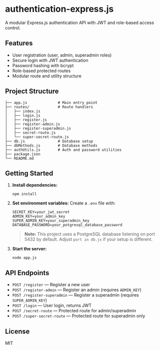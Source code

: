 # authentication-express.js

A modular Express.js authentication API with JWT and role-based access control.

## Features
- User registration (user, admin, superadmin roles)
- Secure login with JWT authentication
- Password hashing with bcrypt
- Role-based protected routes
- Modular route and utility structure

## Project Structure
```
├── app.js              # Main entry point
├── routes/             # Route handlers
│   ├── index.js
│   ├── login.js
│   ├── register.js
│   ├── register-admin.js
│   ├── register-superadmin.js
│   ├── secret-route.js
│   └── super-secret-route.js
├── db.js               # Database setup
├── dbMethods.js        # Database methods
├── authUtils.js        # Auth and password utilities
├── package.json
└── README.md
```

## Getting Started

1. **Install dependencies:**
   ```
   npm install
   ```
2. **Set environment variables:**
   Create a `.env` file with:
   ```
   SECRET_KEY=your_jwt_secret
   ADMIN_KEY=your_admin_key
   SUPER_ADMIN_KEY=your_superadmin_key
   DATABASE_PASSWORD=your_potgresql_database_password
   ```
   > **Note:** This project uses a PostgreSQL database listening on port 5432 by default. Adjust `port in db.js` if your setup is different.
3. **Start the server:**
   ```
   node app.js
   ```

## API Endpoints

- `POST /register` — Register a new user
- `POST /register-admin` — Register an admin (requires `ADMIN_KEY`)
- `POST /register-superadmin` — Register a superadmin (requires `SUPER_ADMIN_KEY`)
- `POST /login` — User login, returns JWT
- `POST /secret-route` — Protected route for admin/superadmin
- `POST /super-secret-route` — Protected route for superadmin only

## License
MIT
